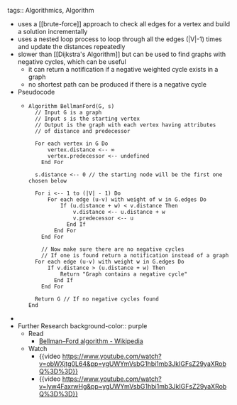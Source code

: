 tags:: Algorithmics, Algorithm

- uses a [[brute-force]] approach to check all edges for a vertex and build a solution incrementally
- uses a nested loop process to loop through all the edges (|V|-1) times and update the distances repeatedly
- slower than [[Dijkstra's Algorithm]] but can be used to find graphs with negative cycles, which can be useful
	- it can return a notification if a negative weighted cycle exists in a graph
	- no shortest path can be produced if there is a negative cycle
- Pseudocode
	- ```
	  Algorithm BellmanFord(G, s)
	  	// Input G is a graph
	  	// Input s is the starting vertex
	  	// Output is the graph with each vertex having attributes
	  	// of distance and predecessor
	  	
	  	For each vertex in G Do
	  		vertex.distance <-- ∞
	  		vertex.predecessor <-- undefined
	      End For
	  	
	  	s.distance <-- 0 // the starting node will be the first one chosen below
	  	
	  	For i <-- 1 to (|V| - 1) Do
	  		For each edge (u-v) with weight of w in G.edges Do
	  			If (u.distance + w) < v.distance Then
	  				v.distance <-- u.distance + w
	  				v.predecessor <-- u
	              End If
	          End For
	      End For
	      
	      // Now make sure there are no negative cycles
	      // If one is found return a notification instead of a graph
	  	For each edge (u-v) with weight w in G.edges Do
	  		If v.distance > (u.distance + w) Then
	  			Return "Graph contains a negative cycle"
	          End If
	      End For
	      
	  	Return G // If no negative cycles found
	  End
	  ```
-
- Further Research
  background-color:: purple
	- Read
		- [Bellman–Ford algorithm - Wikipedia](https://en.wikipedia.org/wiki/Bellman%E2%80%93Ford_algorithm)
	- Watch
		- {{video https://www.youtube.com/watch?v=obWXjtg0L64&pp=ygUWYmVsbG1hbi1mb3JkIGFsZ29yaXRobQ%3D%3D}}
		- {{video https://www.youtube.com/watch?v=lyw4FaxrwHg&pp=ygUWYmVsbG1hbi1mb3JkIGFsZ29yaXRobQ%3D%3D}}